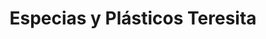 ---
title: "Especias y Plásticos Teresita"
url: /culiacan-rosales/especias-y-plasticos-teresita/
shop: general
---